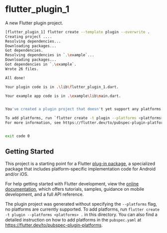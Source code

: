 # flutter_plugin_1

A new Flutter plugin project.

```sh
[flutter_plugin_1] flutter create --template plugin --overwrite .
Creating project ....
Resolving dependencies...
Downloading packages...
Got dependencies.
Resolving dependencies in `.\example`...
Downloading packages...
Got dependencies in `.\example`.
Wrote 26 files.

All done!

Your plugin code is in .\lib\flutter_plugin_1.dart.

Your example app code is in .\example\lib\main.dart.


You've created a plugin project that doesn't yet support any platforms.

To add platforms, run `flutter create -t plugin --platforms <platforms> .` under ..
For more information, see https://flutter.dev/to/pubspec-plugin-platforms.


exit code 0
```

## Getting Started

This project is a starting point for a Flutter
[plug-in package](https://flutter.dev/to/develop-plugins),
a specialized package that includes platform-specific implementation code for
Android and/or iOS.

For help getting started with Flutter development, view the
[online documentation](https://docs.flutter.dev), which offers tutorials,
samples, guidance on mobile development, and a full API reference.

The plugin project was generated without specifying the `--platforms` flag, no platforms are currently supported.
To add platforms, run `flutter create -t plugin --platforms <platforms> .` in this directory.
You can also find a detailed instruction on how to add platforms in the `pubspec.yaml` at https://flutter.dev/to/pubspec-plugin-platforms.
